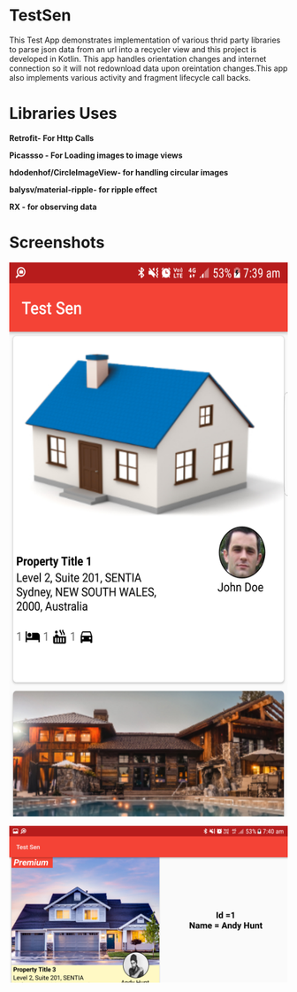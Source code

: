# TestSen
This Test App demonstrates implementation of various thrid party libraries to parse json data from an url into a recycler view and this project is developed in Kotlin.
This app handles orientation changes and internet connection so it will not redownload data upon oreintation changes.This app also implements various activity and fragment lifecycle call backs.

# Libraries Uses

**Retrofit- For Http Calls**

**Picassso - For Loading images to image views**

**hdodenhof/CircleImageView- for handling circular images**

**balysv/material-ripple- for ripple effect**

**RX - for observing data**

# Screenshots 

<img src="/app/src/main/res/drawable/Screenshot_20180410-073956.png" width="600" height="1000">

![](/app/src/main/res/drawable/Screenshot_20180410-074012.png)
